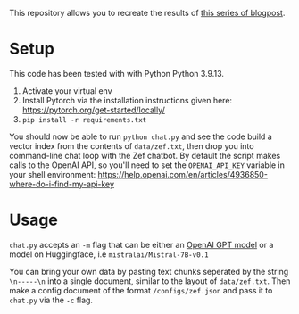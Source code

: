 This repository allows you to recreate the results of [this series of blogpost](https://www.ksadov.com/series/Chatbot%20Cloning.html).

# Setup
This code has been tested with with Python Python 3.9.13.

1. Activate your virtual env
2. Install Pytorch via the installation instructions given here: https://pytorch.org/get-started/locally/
3. `pip install -r requirements.txt`

You should now be able to run `python chat.py` and see the code build a vector index from the contents of `data/zef.txt`, then drop you into command-line chat loop with the Zef chatbot. By default the script makes calls to the OpenAI API, so you'll need to set the `OPENAI_API_KEY` variable in your shell environment: https://help.openai.com/en/articles/4936850-where-do-i-find-my-api-key

# Usage

`chat.py` accepts an `-m` flag that can be either an [OpenAI GPT model](https://platform.openai.com/docs/models/continuous-model-upgrades) or a model on Huggingface, i.e `mistralai/Mistral-7B-v0.1`

You can bring your own data by pasting text chunks seperated by the string `\n-----\n` into a single document, similar to the layout of `data/zef.txt`. Then make a config document of the format `/configs/zef.json` and pass it to `chat.py` via the `-c` flag.
